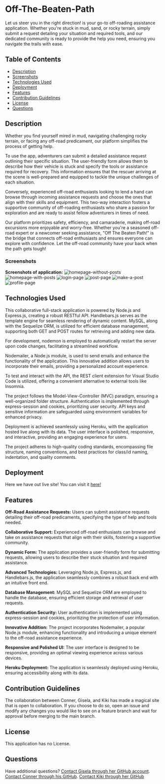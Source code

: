 # Off-The-Beaten-Path

Let us steer you in the right direction! is your go-to off-roading assistance application. Whether you're stuck in mud, sand, or rocky terrain, simply submit a request detailing your situation and required tools, and our dedicated community is ready to provide the help you need, ensuring you navigate the trails with ease.


## Table of Contents
- [Description](#description)
- [Screenshots](#screenshots)
- [Technologies Used](#technologies-used)
- [Deployment](#deployment)
- [Features](#features)
- [Contribution Guidelines](#contribution-guidelines)
- [License](#license)
- [Questions](#questions)



## Description
Whether you find yourself mired in mud, navigating challenging rocky terrain, or facing any off-road predicament, our platform simplifies the process of getting help.

To use the app, adventurers can submit a detailed assistance request outlining their specific situation. The user-friendly form allows them to describe how their vehicle is stuck and specify the tools or assistance required for recovery. This information ensures that the rescuer arriving at the scene is well-prepared and equipped to tackle the unique challenges of each situation.

Conversely, experienced off-road enthusiasts looking to lend a hand can browse through incoming assistance requests and choose the ones that align with their skills and equipment. This two-way interaction fosters a supportive community of off-roading enthusiasts who share a passion for exploration and are ready to assist fellow adventurers in times of need.

Our platform prioritizes safety, efficiency, and camaraderie, making off-road excursions more enjoyable and worry-free. Whether you're a seasoned off-road expert or a newcomer seeking assistance, "Off The Beaten Path!" is the bridge that connects off-road enthusiasts and ensures everyone can explore with confidence. Let the off-road community have your back when the path gets tough!



### Screenshots
**Screenshots of application:**
![homepage-without-posts](./public/images/homepage.png)
![homepage-with-posts](./public/images/posted-homepage.png)
![login-page](./public/images/login-page.png)
![post-page](./public/images/post.png)
![make-a-post](./public/images/make-new-post.png)
![profile-page](./public/images/profile-page.png)

## Technologies Used
This collaborative full-stack application is powered by Node.js and Express.js, creating a robust RESTful API. Handlebars.js serves as the template engine for seamless rendering of dynamic content. MySQL, along with the Sequelize ORM, is utilized for efficient database management, supporting both GET and POST routes for retrieving and adding new data.

For development, nodemon is employed to automatically restart the server upon code changes, facilitating a streamlined workflow.

Nodemailer, a Node.js module, is used to send emails and enhance the functionality of the application. This innovative addition allows users to incorporate their emails, providing a personalized account experience.

To test and interact with the API, the REST client extension for Visual Studio Code is utilized, offering a convenient alternative to external tools like Insomnia.

The project follows the Model-View-Controller (MVC) paradigm, ensuring a well-organized folder structure. Authentication is implemented through express-session and cookies, prioritizing user security. API keys and sensitive information are safeguarded using environment variables for enhanced privacy.

Deployment is achieved seamlessly using Heroku, with the application hosted live along with its data. The user interface is polished, responsive, and interactive, providing an engaging experience for users.

The project adheres to high-quality coding standards, encompassing file structure, naming conventions, and best practices for class/id naming, indentation, and quality comments.




## Deployment
Here we have out live site! You can visit it [here!](https://offthebeatenpath-ec05917799ad.herokuapp.com/)



## Features
**Off-Road Assistance Requests:** Users can submit assistance requests detailing their off-road predicaments, specifying the type of help and tools needed.

**Collaborative Support:** Experienced off-road enthusiasts can browse and take on assistance requests that align with their skills, fostering a supportive community.

**Dynamic Form:** The application provides a user-friendly form for submitting requests, allowing users to describe their stuck situation and required assistance.

**Advanced Technologies:** Leveraging Node.js, Express.js, and Handlebars.js, the application seamlessly combines a robust back end with an intuitive front end.

**Database Management:** MySQL and Sequelize ORM are employed to handle the database, ensuring efficient storage and retrieval of user requests.

**Authentication Security:** User authentication is implemented using express-session and cookies, prioritizing the protection of user information.

**Innovative Addition:** The project incorporates Nodemailer, a popular Node.js module, enhancing functionality and introducing a unique element to the off-road assistance experience.

**Responsive and Polished UI:** The user interface is designed to be responsive, providing an optimal viewing experience across various devices.

**Heroku Deployment:** The application is seamlessly deployed using Heroku, ensuring accessibility along with its data.



## Contribution Guidelines
The collaboration between Conner, Gisela, and Kiki has made a magical site that is open to collaboration. If you choose to do so, open an issue and modify any changes you would like to see on a feature branch and wait for approval before merging to the main branch.


## License
This application has no License.


## Questions
Have additional questions? [Contact Gisela through her GitHub account](https://github.com/PotionSela). [Contact Conner through his GitHub](https://github.com/Conartisttt). [Contact Kiki through her GitHub](https://github.com/AngelCatLatte)